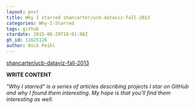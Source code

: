 ```yaml
---
layout: post
title: Why I starred shancarter/ucb-dataviz-fall-2013
categories: Why-I-Starred
tags: github
stardate: 2015-06-29T18:01:08Z
gh_id: 11625126
author: Nick Peihl
---
```


[shancarter/ucb-dataviz-fall-2013](star.repo.html_url)

**WRITE CONTENT**

*"Why I starred" is a series of articles describing projects I star on GitHub and why I found them interesting. My hope is that you'll find them interesting as well.*


